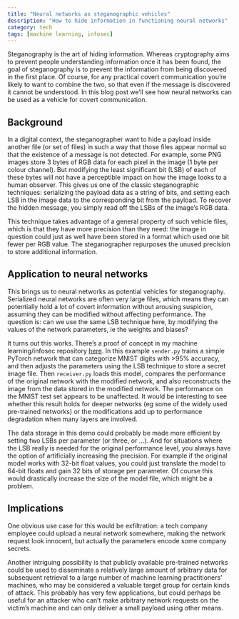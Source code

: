 ```yaml
---
title: "Neural networks as steganographic vehicles"
description: "How to hide information in functioning neural networks"
category: tech
tags: [machine learning, infosec]
---
```


Steganography is the art of hiding information. Whereas cryptography aims to prevent people understanding information once it has been found, the goal of steganography is to prevent the information from being discovered in the first place. Of course, for any practical covert communication you’re likely to want to combine the two, so that even if the message is discovered it cannot be understood. In this blog post we’ll see how neural networks can be used as a vehicle for covert communication.

## Background

In a digital context, the steganographer want to hide a payload inside another file (or set of files) in such a way that those files appear normal so that the existence of a message is not detected. For example, some PNG images store 3 bytes of RGB data for each pixel in the image (1 byte per colour channel). But modifying the least significant bit (LSB) of each of these bytes will not have a perceptible impact on how the image looks to a human observer. This gives us one of the classic steganographic techniques: serializing the payload data as a string of bits, and setting each LSB in the image data to the corresponding bit from the payload. To recover the hidden message, you simply read off the LSBs of the image’s RGB data.

This technique takes advantage of a general property of such vehicle files, which is that they have more precision than they need: the image in question could just as well have been stored in a format which used one bit fewer per RGB value. The steganographer repurposes the unused precision to store additional information.

## Application to neural networks

This brings us to neural networks as potential vehicles for steganography. Serialized neural networks are often very large files, which means they can potentially hold a lot of covert information without arousing suspicion, assuming they can be modified without affecting performance. The question is: can we use the same LSB technique here, by modifying the values of the network parameters, ie the weights and biases?

It turns out this works. There’s a proof of concept in my machine learning/infosec repository [here](demo). In this example `sender.py` trains a simple PyTorch network that can categorize MNIST digits with >95% accuracy, and then adjusts the parameters using the LSB technique to store a secret image file. Then `receiver.py` loads this model, compares the performance of the original network with the modified network, and also reconstructs the image from the data stored in the modified network. The performance on the MNIST test set appears to be unaffected. It would be interesting to see whether this result holds for deeper networks (eg some of the widely used pre-trained networks) or the modifications add up to performance degradation when many layers are involved.

The data storage in this demo could probably be made more efficient by setting two LSBs per parameter (or three, or ...). And for situations where the LSB really is needed for the original performance level, you always have the option of artificially increasing the precision. For example if the original model works with 32-bit float values, you could just translate the model to 64-bit floats and gain 32 bits of storage per parameter. Of course this would drastically increase the size of the model file, which might be a problem.

## Implications

One obvious use case for this would be exfiltration: a tech company employee could upload a neural network somewhere, making the network request look innocent, but actually the parameters encode some company secrets.

Another intriguing possibility is that publicly available pre-trained networks could be used to disseminate a relatively large amount of arbitrary data for subsequent retrieval to a large number of machine learning practitioners’ machines, who may be considered a valuable target group for certain kinds of attack. This probably has very few applications, but could perhaps be useful for an attacker who can’t make arbitrary network requests on the victim’s machine and can only deliver a small payload using other means.

[demo]: https://github.com/willclarktech/ml-attacks/tree/main/src/pytorch_steganography
